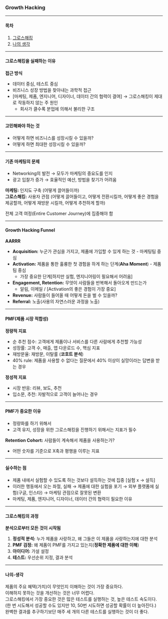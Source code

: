### **Growth Hacking**

---

#### **목차**  
1. [그로스해킹](#그로스해킹을-실패하는-이유)  
2. [나의 생각](#나의-생각)

---

#### 그로스해킹을 실패하는 이유

**접근 방식**  
- 데이터 중심, 테스트 중심  
- 비즈니스 성장 방법을 찾아내는 과학적 접근  
- [마케팅, 제품, 엔지니어, 디자이너, 데이터 간의 협력이 결여] → 그로스해킹이 제대로 작동하지 않는 주 원인  
  - 회사가 클수록 분업에 의해서 불리한 구조  

---

#### **고민해봐야 하는 것**  
- 어떻게 하면 비즈니스를 성장시킬 수 있을까?  
- 어떻게 하면 최대한 성장시킬 수 있을까?  

---

#### **기존 마케팅의 문제**  
- Networking의 발전 → 모두가 마케팅의 중요도를 인지  
- 광고 입찰가 증가 → 효율적인 예산, 방법을 찾기가 어려움  

**마케팅:** 인지도 구축 (어떻게 끌어들이까)  
**그로스해킹:** 사용자 관점 (어떻게 끌어들이고, 어떻게 전환시킬까, 어떻게 좋은 경험을 제공할까, 어떻게 재방문 시킬까, 어떻게 추천하게 할까)  

전체 고객 여정(Entire Customer Journey)에 집중해야 함  

---

#### **Growth Hacking Funnel**

**AARRR**  

- **Acquisition:** 누군가 관심을 가지고, 제품에 가입할 수 있게 하는 것 - 마케팅팀 중심  
- **Activation:** 제품을 통한 훌륭한 첫 경험을 하게 하는 단계(**Aha Moment**) - 제품팀 중심  
  - 가장 중요한 단계[하지만 실험, 엔지니어링이 필요해서 어려움]  
- **Engagement, Retention:** 무엇이 사람들을 반복해서 돌아오게 만드는가  
  - 알림, 이메일 / [Activation의 좋은 경험이 가장 중요]  
- **Revenue:** 사람들이 들어올 때 어떻게 돈을 벌 수 있을까?  
- **Referral:** 노출(사용의 자연스러운 과정을 노출)  

---

#### **PMF(제품 시장 적합성)**  

**정량적 지표**  
- 순 추천 점수: 고객에게 제품이나 서비스를 다른 사람에게 추천할 가능성  
- 성장률: 고객 수, 매출, 앱 다운로드 수, 핵심 지표  
- 재방문율: 재방문, 이탈률 (**코호트 분석**)  
- 40% rule: 제품을 사용할 수 없다는 질문에서 40% 이상이 실망이라는 답변을 받는 경우  

**정성적 지표**  
- 시장 반응: 리뷰, 보도, 추천  
- 입소문, 추천: 자발적으로 고객이 늘어나는 경우  

---

#### **PMF가 중요한 이유**  
- 정량화를 하기 위해서  
- 고객 유지, 성장을 위한 그로스해킹을 진행하기 위해서는 지표가 필수  

**Retention Cohort:** 사람들이 계속해서 제품을 사용하는가?  
- 어떤 숫자를 기준으로 X축과 평행을 이루는 지표  

---

#### **실수하는 점**  
- 제품 내에서 실험할 수 있도록 하는 것보다 설득하는 것에 집중 [실험 x → 설득]  
- 이러한 행동에서 오는 좌절, 실패 → 제품에 대한 실험을 포기 → 외부 플랫폼에 실험(구글, 인스타) → 마케팅 관점으로 잘못된 변환  
- 마케팅, 제품, 엔지니어, 디자이너, 데이터 간의 협력이 필요한 이유  

---

#### **그로스해킹의 과정**  
**분석으로부터 모든 것이 시작됨**

1. **정성적 분석:** 누가 제품을 사랑하고, 왜 그들은 이 제품을 사랑하는지에 대한 분석  
2. **PMF 검정:** 왜 제품이 PMF를 가지고 있는지(**정확한 제품에 대한 이해**)  
3. **아이디어:** 가설 설정  
4. **테스트:** 우선순위 지정, 결과 분석  

---

#### **나의-생각**
제품의 주요 혜택(가치)이 무엇인지 이해하는 것이 가장 중요하다.  
이해하지 못하는 것을 개선하는 것은 너무 어렵다.  
그로스해킹에서 가장 중요한 것은 많은 테스트를 실행하는 것, 높은 테스트 속도이다.  
(한 번 시도해서 성공할 수도 있지만 10, 50번 시도하면 성공할 확률이 더 높아진다.)  
완벽한 결과를 추구하기보단 매주 세 개의 다른 테스트를 실행하는 것이 더 좋다.
